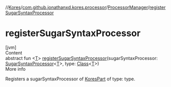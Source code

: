 //[Kores](../../index.md)/[com.github.jonathanxd.kores.processor](../index.md)/[ProcessorManager](index.md)/[registerSugarSyntaxProcessor](register-sugar-syntax-processor.md)



# registerSugarSyntaxProcessor  
[jvm]  
Content  
abstract fun <[T](register-sugar-syntax-processor.md)> [registerSugarSyntaxProcessor](register-sugar-syntax-processor.md)(sugarSyntaxProcessor: [SugarSyntaxProcessor](../../com.github.jonathanxd.kores.sugar/-sugar-syntax-processor/index.md)<[T](register-sugar-syntax-processor.md)>, type: [Class](https://docs.oracle.com/javase/8/docs/api/java/lang/Class.html)<[T](register-sugar-syntax-processor.md)>)  
More info  


Registers a sugarSyntaxProcessor of [KoresPart](../../com.github.jonathanxd.kores/-kores-part/index.md) of type: type.

  



